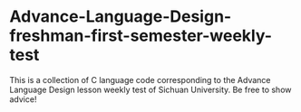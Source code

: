 # Advance-Language-Design-freshman-first-semester-weekly-test
This is a collection of C language code corresponding to the Advance Language Design lesson weekly test of Sichuan University. Be free to show advice!
